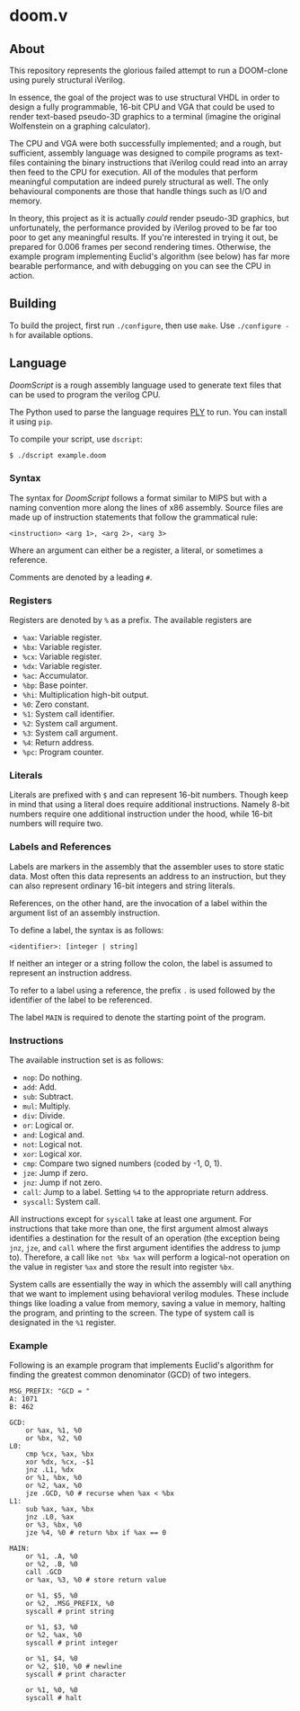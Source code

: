# doom.v

## About

This repository represents the glorious failed attempt to run a DOOM-clone
using purely structural iVerilog.

In essence, the goal of the project was to use structural VHDL in order to
design a fully programmable, 16-bit CPU and VGA that could be used to render
text-based pseudo-3D graphics to a terminal (imagine the original Wolfenstein
on a graphing calculator).

The CPU and VGA were both successfully implemented; and a rough, but
sufficient, assembly language was designed to compile programs as text-files
containing the binary instructions that iVerilog could read into an array then
feed to the CPU for execution. All of the modules that perform meaningful
computation are indeed purely structural as well. The only behavioural
components are those that handle things such as I/O and memory.

In theory, this project as it is actually *could* render pseudo-3D graphics,
but unfortunately, the performance provided by iVerilog proved to be far too
poor to get any meaningful results. If you're interested in trying it out,
be prepared for 0.006 frames per second rendering times. Otherwise, the
example program implementing Euclid's algorithm (see below) has far more
bearable performance, and with debugging on you can see the CPU in action.

## Building

To build the project, first run `./configure`, then use `make`. Use
`./configure -h` for available options.

## Language

*DoomScript* is a rough assembly language used to generate text files that can
be used to program the verilog CPU.

The Python used to parse the language requires
[PLY](https://www.dabeaz.com/ply/ply.html) to run.  You can install it using
`pip`.

To compile your script, use `dscript`:
```bash
$ ./dscript example.doom
```

### Syntax

The syntax for *DoomScript* follows a format similar to MIPS but with a naming
convention more along the lines of x86 assembly. Source files are made up of
instruction statements that follow the grammatical rule:
```
<instruction> <arg 1>, <arg 2>, <arg 3>
```
Where an argument can either be a register, a literal, or sometimes a
reference.

Comments are denoted by a leading `#`.

### Registers

Registers are denoted by `%` as a prefix. The available registers are

* `%ax`: Variable register.
* `%bx`: Variable register.
* `%cx`: Variable register.
* `%dx`: Variable register.
* `%ac`: Accumulator.
* `%bp`: Base pointer.
* `%hi`: Multiplication high-bit output.
* `%0`: Zero constant.
* `%1`: System call identifier.
* `%2`: System call argument.
* `%3`: System call argument.
* `%4`: Return address.
* `%pc`: Program counter.

### Literals

Literals are prefixed with `$` and can represent 16-bit numbers. Though keep in
mind that using a literal does require additional instructions. Namely 8-bit
numbers require one additional instruction under the hood, while 16-bit numbers
will require two.

### Labels and References

Labels are markers in the assembly that the assembler uses to store static
data.  Most often this data represents an address to an instruction, but they
can also represent ordinary 16-bit integers and string literals.

References, on the other hand, are the invocation of a label within the
argument list of an assembly instruction.

To define a label, the syntax is as follows:
```
<identifier>: [integer | string]
```
If neither an integer or a string follow the colon, the label is assumed to
represent an instruction address.

To refer to a label using a reference, the prefix `.` is used followed by
the identifier of the label to be referenced.

The label `MAIN` is required to denote the starting point of the program.

### Instructions

The available instruction set is as follows:

* `nop`: Do nothing.
* `add`: Add.
* `sub`: Subtract.
* `mul`: Multiply.
* `div`: Divide.
* `or`: Logical or.
* `and`: Logical and.
* `not`: Logical not.
* `xor`: Logical xor.
* `cmp`: Compare two signed numbers (coded by -1, 0, 1).
* `jze`: Jump if zero.
* `jnz`: Jump if not zero.
* `call`: Jump to a label. Setting `%4` to the appropriate return address.
* `syscall`: System call.

All instructions except for `syscall` take at least one argument. For
instructions that take more than one, the first argument almost always
identifies a destination for the result of an operation (the exception being
`jnz`, `jze`, and `call` where the first argument identifies the
address to jump to). Therefore, a call like `not %bx %ax` will perform a
logical-not operation on the value in register `%ax` and store the result into
register `%bx`.

System calls are essentially the way in which the assembly will call anything
that we want to implement using behavioral verilog modules.  These include
things like loading a value from memory, saving a value in memory, halting the
program, and printing to the screen. The type of system call is designated in
the `%1` register.

### Example

Following is an example program that implements Euclid's algorithm for finding
the greatest common denominator (GCD) of two integers.

```
MSG_PREFIX: "GCD = "
A: 1071
B: 462

GCD:
    or %ax, %1, %0
    or %bx, %2, %0
L0:
    cmp %cx, %ax, %bx
    xor %dx, %cx, -$1
    jnz .L1, %dx
    or %1, %bx, %0
    or %2, %ax, %0
    jze .GCD, %0 # recurse when %ax < %bx
L1:
    sub %ax, %ax, %bx
    jnz .L0, %ax
    or %3, %bx, %0
    jze %4, %0 # return %bx if %ax == 0

MAIN:
    or %1, .A, %0
    or %2, .B, %0
    call .GCD
    or %ax, %3, %0 # store return value

    or %1, $5, %0
    or %2, .MSG_PREFIX, %0
    syscall # print string

    or %1, $3, %0
    or %2, %ax, %0
    syscall # print integer

    or %1, $4, %0
    or %2, $10, %0 # newline
    syscall # print character

    or %1, %0, %0
    syscall # halt
```
